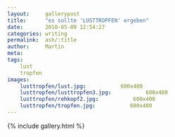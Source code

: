 ```yaml
---
layout:     gallerypost
title:      "es sollte 'LUSTTROPFEN' ergeben"
date:       2010-05-09 12:54:27
categories: writing
permalink:  ash/:title
author:     Martin
meta:
tags:
    lust
    tropfen
images:
    lusttropfen/lust.jpg:           600x400
    lusttropfen/lusttropfen3.jpg:           600x400
    lusttropfen/rehkopf2.jpg:           600x400
    lusttropfen/tropfen.jpg:           600x400
---
```


{% include gallery.html %}
